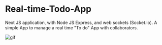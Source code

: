 # Real-time-Todo-App
Next JS application, with Node JS Express, and web sockets (Socket.io). A simple App to manage a real time "To do" App with collaborators.

![gif](https://user-images.githubusercontent.com/26354597/149867037-ecb5166d-9841-4ce4-83cf-c2af920f7a6a.gif)
